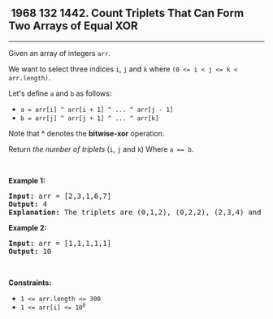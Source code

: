 <h2> 1968 132
1442. Count Triplets That Can Form Two Arrays of Equal XOR</h2><hr><div><p>Given an array of integers <code>arr</code>.</p>

<p>We want to select three indices <code>i</code>, <code>j</code> and <code>k</code> where <code>(0 &lt;= i &lt; j &lt;= k &lt; arr.length)</code>.</p>

<p>Let's define <code>a</code> and <code>b</code> as follows:</p>

<ul>
	<li><code>a = arr[i] ^ arr[i + 1] ^ ... ^ arr[j - 1]</code></li>
	<li><code>b = arr[j] ^ arr[j + 1] ^ ... ^ arr[k]</code></li>
</ul>

<p>Note that <strong>^</strong> denotes the <strong>bitwise-xor</strong> operation.</p>

<p>Return <em>the number of triplets</em> (<code>i</code>, <code>j</code> and <code>k</code>) Where <code>a == b</code>.</p>

<p>&nbsp;</p>
<p><strong class="example">Example 1:</strong></p>

<pre><strong>Input:</strong> arr = [2,3,1,6,7]
<strong>Output:</strong> 4
<strong>Explanation:</strong> The triplets are (0,1,2), (0,2,2), (2,3,4) and (2,4,4)
</pre>

<p><strong class="example">Example 2:</strong></p>

<pre><strong>Input:</strong> arr = [1,1,1,1,1]
<strong>Output:</strong> 10
</pre>

<p>&nbsp;</p>
<p><strong>Constraints:</strong></p>

<ul>
	<li><code>1 &lt;= arr.length &lt;= 300</code></li>
	<li><code>1 &lt;= arr[i] &lt;= 10<sup>8</sup></code></li>
</ul>
</div>